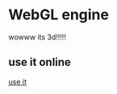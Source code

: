 # WebGL engine

wowww its 3d!!!!!

## use it online

[use it](https://thedukeofcool.github.io/WebGL-rendering)
